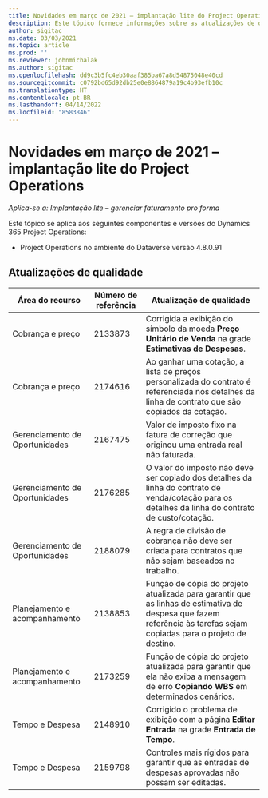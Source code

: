 ```yaml
---
title: Novidades em março de 2021 – implantação lite do Project Operations
description: Este tópico fornece informações sobre as atualizações de qualidade disponíveis na versão de março de 2021 da implantação lite do Project Operations.
author: sigitac
ms.date: 03/03/2021
ms.topic: article
ms.prod: ''
ms.reviewer: johnmichalak
ms.author: sigitac
ms.openlocfilehash: dd9c3b5fc4eb30aaf385ba67a8d54875048e40cd
ms.sourcegitcommit: c0792bd65d92db25e0e8864879a19c4b93efb10c
ms.translationtype: HT
ms.contentlocale: pt-BR
ms.lasthandoff: 04/14/2022
ms.locfileid: "8583846"
---
```

# <a name="whats-new-march-2021---project-operations-lite-deployment"></a>Novidades em março de 2021 – implantação lite do Project Operations

_Aplica-se a: Implantação lite – gerenciar faturamento pro forma_


Este tópico se aplica aos seguintes componentes e versões do Dynamics 365 Project Operations:

- Project Operations no ambiente do Dataverse versão 4.8.0.91 

## <a name="quality-updates"></a>Atualizações de qualidade

| **Área do recurso** | **Número de referência** | **Atualização de qualidade** |
| --- | --- | --- |
| Cobrança e preço | 2133873 | Corrigida a exibição do símbolo da moeda **Preço Unitário de Venda** na grade **Estimativas de Despesas**. |
| Cobrança e preço | 2174616 | Ao ganhar uma cotação, a lista de preços personalizada do contrato é referenciada nos detalhes da linha de contrato que são copiados da cotação. |
| Gerenciamento de Oportunidades | 2167475 | Valor de imposto fixo na fatura de correção que originou uma entrada real não faturada. |
| Gerenciamento de Oportunidades | 2176285 | O valor do imposto não deve ser copiado dos detalhes da linha do contrato de venda/cotação para os detalhes da linha do contrato de custo/cotação. |
| Gerenciamento de Oportunidades | 2188079 | A regra de divisão de cobrança não deve ser criada para contratos que não sejam baseados no trabalho. |
| Planejamento e acompanhamento | 2138853 | Função de cópia do projeto atualizada para garantir que as linhas de estimativa de despesa que fazem referência às tarefas sejam copiadas para o projeto de destino. |
| Planejamento e acompanhamento | 2173259 | Função de cópia do projeto atualizada para garantir que ela não exiba a mensagem de erro **Copiando WBS** em determinados cenários. |
| Tempo e Despesa | 2148910 | Corrigido o problema de exibição com a página **Editar Entrada** na grade **Entrada de Tempo**. |
| Tempo e Despesa | 2159798 | Controles mais rígidos para garantir que as entradas de despesas aprovadas não possam ser editadas. |


